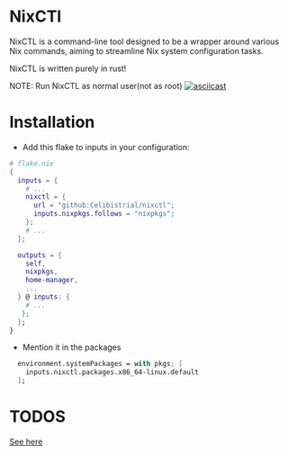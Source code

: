 # NixCTl
NixCTL is a command-line tool designed to be a wrapper around various Nix commands, aiming to streamline Nix system configuration tasks. 

NixCTL is written purely in rust!

NOTE: Run NixCTL as normal user(not as root)
[![asciicast](https://asciinema.org/a/mDbFNMZdgdKwI4oEglPRNsjqE.svg)](https://asciinema.org/a/mDbFNMZdgdKwI4oEglPRNsjqE)
# Installation

- Add this flake to inputs in your configuration:

```nix
# flake.nix
{
  inputs = {
    # ...
    nixctl = {
      url = "github:Celibistrial/nixctl";
      inputs.nixpkgs.follows = "nixpkgs";
    };
    # ...
  };

  outputs = {
    self,
    nixpkgs,
    home-manager,
    ...
  } @ inputs: {
    # ...
   };
  };
}

```

- Mention it in the packages
```nix
  environment.systemPackages = with pkgs; [
    inputs.nixctl.packages.x86_64-linux.default
  ];
```




# TODOS
[See here](./todo.org)
